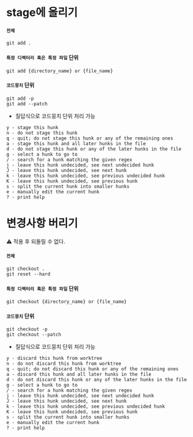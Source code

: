 # stage에 올리기

#### `전체`
```git
git add .
```

#### `특정 디렉터리 혹은 특정 파일` 단위
```git
git add {directory_name} or {file_name}
```

#### `코드뭉치` 단위
```git
git add -p
git add --patch
```
- 질답식으로 코드뭉치 단위 처리 가능
```text
y - stage this hunk
n - do not stage this hunk
q - quit; do not stage this hunk or any of the remaining ones
a - stage this hunk and all later hunks in the file
d - do not stage this hunk or any of the later hunks in the file
g - select a hunk to go to
/ - search for a hunk matching the given regex
j - leave this hunk undecided, see next undecided hunk
J - leave this hunk undecided, see next hunk
k - leave this hunk undecided, see previous undecided hunk
K - leave this hunk undecided, see previous hunk
s - split the current hunk into smaller hunks
e - manually edit the current hunk
? - print help
```

# 변경사항 버리기
⚠️ 적용 후 되돌릴 수 없다.

#### `전체`
```git
git checkout .
git reset --hard
```

#### `특정 디렉터리 혹은 특정 파일` 단위
```git
git checkout {directory_name} or {file_name}
```

#### `코드뭉치` 단위
```git
git checkout -p
git checkout --patch
```
- 질답식으로 코드뭉치 단위 처리 가능
```text
y - discard this hunk from worktree
n - do not discard this hunk from worktree
q - quit; do not discard this hunk or any of the remaining ones
a - discard this hunk and all later hunks in the file
d - do not discard this hunk or any of the later hunks in the file
g - select a hunk to go to
/ - search for a hunk matching the given regex
j - leave this hunk undecided, see next undecided hunk
J - leave this hunk undecided, see next hunk
k - leave this hunk undecided, see previous undecided hunk
K - leave this hunk undecided, see previous hunk
s - split the current hunk into smaller hunks
e - manually edit the current hunk
? - print help
```
